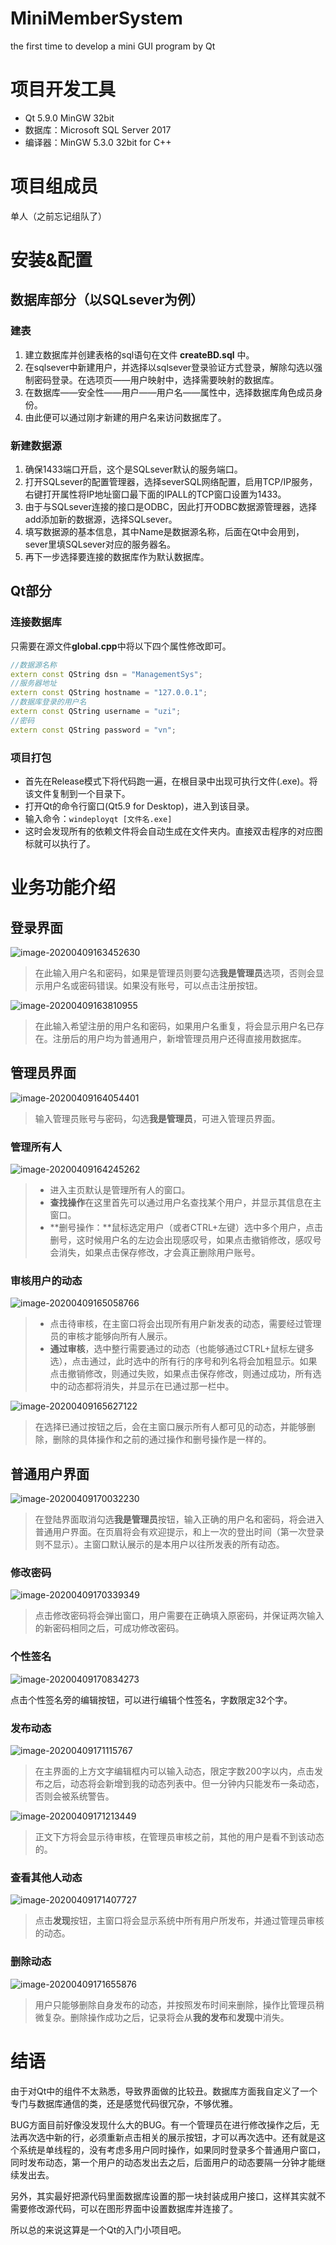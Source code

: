 # MiniMemberSystem
the first time to develop a mini GUI program by Qt 

# 项目开发工具

- Qt 5.9.0 MinGW 32bit
- 数据库：Microsoft SQL Server 2017
- 编译器：MinGW 5.3.0 32bit for C++

# 项目组成员

单人（之前忘记组队了）

# 安装&配置

## 数据库部分（以SQLsever为例）

### 建表

1. 建立数据库并创建表格的sql语句在文件 **createBD.sql** 中。
2. 在sqlsever中新建用户，并选择以sqlsever登录验证方式登录，解除勾选以强制密码登录。在选项页——用户映射中，选择需要映射的数据库。
3. 在数据库——安全性——用户——用户名——属性中，选择数据库角色成员身份。
4. 由此便可以通过刚才新建的用户名来访问数据库了。

### 新建数据源

1. 确保1433端口开启，这个是SQLsever默认的服务端口。
2. 打开SQLsever的配置管理器，选择severSQL网络配置，启用TCP/IP服务，右键打开属性将IP地址窗口最下面的IPALL的TCP窗口设置为1433。
3. 由于与SQLsever连接的接口是ODBC，因此打开ODBC数据源管理器，选择add添加新的数据源，选择SQLsever。
4. 填写数据源的基本信息，其中Name是数据源名称，后面在Qt中会用到，sever里填SQLsever对应的服务器名。
5. 再下一步选择要连接的数据库作为默认数据库。

## Qt部分

### 连接数据库

只需要在源文件**global.cpp**中将以下四个属性修改即可。

```cpp
//数据源名称
extern const QString dsn = "ManagementSys";
//服务器地址
extern const QString hostname = "127.0.0.1";
//数据库登录的用户名
extern const QString username = "uzi";
//密码
extern const QString password = "vn";
```

### 项目打包

- 首先在Release模式下将代码跑一遍，在根目录中出现可执行文件(.exe)。将该文件复制到一个目录下。
- 打开Qt的命令行窗口(Qt5.9 for Desktop)，进入到该目录。
- 输入命令：```windeployqt [文件名.exe]```
- 这时会发现所有的依赖文件将会自动生成在文件夹内。直接双击程序的对应图标就可以执行了。

# 业务功能介绍

## 登录界面

![image-20200409163452630](D:\Qt\memberManagementSystem\login_show.png)

> 在此输入用户名和密码，如果是管理员则要勾选**我是管理员**选项，否则会显示用户名或密码错误。如果没有账号，可以点击注册按钮。

![image-20200409163810955](D:\Qt\memberManagementSystem\register_show.png)

> 在此输入希望注册的用户名和密码，如果用户名重复，将会显示用户名已存在。注册后的用户均为普通用户，新增管理员用户还得直接用数据库。

## 管理员界面

![image-20200409164054401](D:\Qt\memberManagementSystem\admin_login_show.png)

> 输入管理员账号与密码，勾选**我是管理员**，可进入管理员界面。

### 管理所有人

![image-20200409164245262](D:\Qt\memberManagementSystem\admin_index_show.png)

> - 进入主页默认是管理所有人的窗口。
> - **查找操作**在这里首先可以通过用户名查找某个用户，并显示其信息在主窗口。
> - **删号操作：**鼠标选定用户（或者CTRL+左键）选中多个用户，点击删号，这时候用户名的左边会出现感叹号，如果点击撤销修改，感叹号会消失，如果点击保存修改，才会真正删除用户账号。

### 审核用户的动态

![image-20200409165058766](D:\Qt\memberManagementSystem\admin_review_show.png)

> - 点击待审核，在主窗口将会出现所有用户新发表的动态，需要经过管理员的审核才能够向所有人展示。
> - **通过审核**，选中整行需要通过的动态（也能够通过CTRL+鼠标左键多选），点击通过，此时选中的所有行的序号和列名将会加粗显示。如果点击撤销修改，则通过失败，如果点击保存修改，则通过成功，所有选中的动态都将消失，并显示在已通过那一栏中。

![image-20200409165627122](D:\Qt\memberManagementSystem\admin_reviewed_show.png)

> 在选择已通过按钮之后，会在主窗口展示所有人都可见的动态，并能够删除，删除的具体操作和之前的通过操作和删号操作是一样的。

## 普通用户界面

![image-20200409170032230](D:\Qt\memberManagementSystem\user_index_show.png)

> 在登陆界面取消勾选**我是管理员**按钮，输入正确的用户名和密码，将会进入普通用户界面。在页眉将会有欢迎提示，和上一次的登出时间（第一次登录则不显示）。主窗口默认展示的是本用户以往所发表的所有动态。

### 修改密码

![image-20200409170339349](D:\Qt\memberManagementSystem\user_changePwd_show.png)

> 点击修改密码将会弹出窗口，用户需要在正确填入原密码，并保证两次输入的新密码相同之后，可成功修改密码。

### 个性签名

![image-20200409170834273](D:\Qt\memberManagementSystem\user_signature_show.png)

点击个性签名旁的编辑按钮，可以进行编辑个性签名，字数限定32个字。

### 发布动态

![image-20200409171115767](D:\Qt\memberManagementSystem\user_editMoment_show.png)

> 在主界面的上方文字编辑框内可以输入动态，限定字数200字以内，点击发布之后，动态将会新增到我的动态列表中。但一分钟内只能发布一条动态，否则会被系统警告。

![image-20200409171213449](D:\Qt\memberManagementSystem\user_review_show.png)

> 正文下方将会显示待审核，在管理员审核之前，其他的用户是看不到该动态的。

### 查看其他人动态

![image-20200409171407727](D:\Qt\memberManagementSystem\user_explore_show.png)

> 点击**发现**按钮，主窗口将会显示系统中所有用户所发布，并通过管理员审核的动态。

### 删除动态

![image-20200409171655876](D:\Qt\memberManagementSystem\user_delete_show.png)

> 用户只能够删除自身发布的动态，并按照发布时间来删除，操作比管理员稍微复杂。删除操作成功之后，记录将会从**我的发布**和**发现**中消失。

# 结语

由于对Qt中的组件不太熟悉，导致界面做的比较丑。数据库方面我自定义了一个专门与数据库通信的类，还是感觉代码很冗杂，不够优雅。

BUG方面目前好像没发现什么大的BUG。有一个管理员在进行修改操作之后，无法再次选中新的行，必须重新点击相关的展示按钮，才可以再次选中。还有就是这个系统是单线程的，没有考虑多用户同时操作，如果同时登录多个普通用户窗口，同时发布动态，第一个用户的动态发出去之后，后面用户的动态要隔一分钟才能继续发出去。

另外，其实最好把源代码里面数据库设置的那一块封装成用户接口，这样其实就不需要修改源代码，可以在图形界面中设置数据库并连接了。

所以总的来说这算是一个Qt的入门小项目吧。